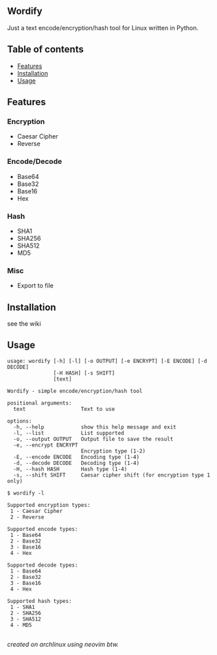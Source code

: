 ## Wordify
Just a text encode/encryption/hash tool for Linux written in Python.

## Table of contents

- [Features](#Features)
- [Installation](#Installation)
- [Usage](#Usage)

## Features
### Encryption
- Caesar Cipher
- Reverse

### Encode/Decode
- Base64
- Base32
- Base16
- Hex

### Hash
- SHA1
- SHA256
- SHA512
- MD5

### Misc
- Export to file

## Installation
see the wiki

## Usage

```
usage: wordify [-h] [-l] [-o OUTPUT] [-e ENCRYPT] [-E ENCODE] [-d DECODE]
               [-H HASH] [-s SHIFT]
               [text]

Wordify - simple encode/encryption/hash tool

positional arguments:
  text                  Text to use

options:
  -h, --help            show this help message and exit
  -l, --list            List supported
  -o, --output OUTPUT   Output file to save the result
  -e, --encrypt ENCRYPT
                        Encryption type (1-2)
  -E, --encode ENCODE   Encoding type (1-4)
  -d, --decode DECODE   Decoding type (1-4)
  -H, --hash HASH       Hash type (1-4)
  -s, --shift SHIFT     Caesar cipher shift (for encryption type 1 only)
```

```
$ wordify -l

Supported encryption types:
 1 - Caesar Cipher
 2 - Reverse

Supported encode types:
 1 - Base64
 2 - Base32
 3 - Base16
 4 - Hex

Supported decode types:
 1 - Base64
 2 - Base32
 3 - Base16
 4 - Hex

Supported hash types:
 1 - SHA1
 2 - SHA256
 3 - SHA512
 4 - MD5
```

##

*created on archlinux using neovim btw.*
